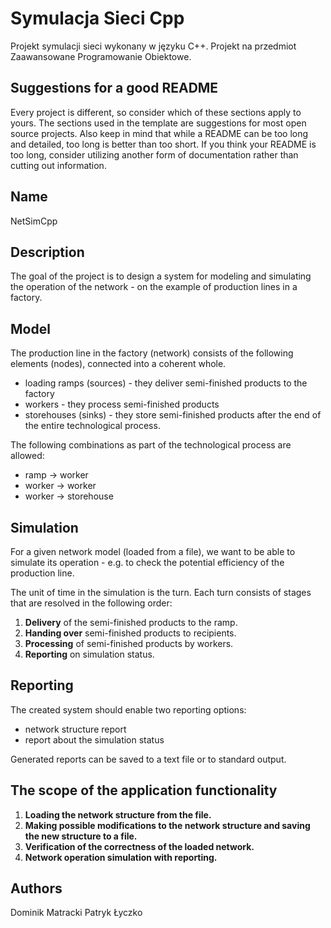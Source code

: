 # Symulacja Sieci Cpp

Projekt symulacji sieci wykonany w języku C++. Projekt na przedmiot Zaawansowane Programowanie Obiektowe.

## Suggestions for a good README
Every project is different, so consider which of these sections apply to yours. The sections used in the template are suggestions for most open source projects. Also keep in mind that while a README can be too long and detailed, too long is better than too short. If you think your README is too long, consider utilizing another form of documentation rather than cutting out information.

## Name

NetSimCpp

## Description

The goal of the project is to design a system for modeling and simulating the operation of the network - on the example of production lines in a factory.

## Model

The production line in the factory (network) consists of the following elements (nodes), connected into a coherent whole.

- loading ramps (sources) - they deliver semi-finished products to the factory
- workers - they process semi-finished products
- storehouses (sinks) - they store semi-finished products after the end of the entire technological process.

The following combinations as part of the technological process are allowed:

- ramp -> worker
- worker -> worker
- worker -> storehouse

## Simulation

For a given network model (loaded from a file), we want to be able to simulate its operation - e.g. to check the potential efficiency of the production line.

The unit of time in the simulation is the turn. Each turn consists of stages that are resolved in the following order:

1. **Delivery** of the semi-finished products to the ramp.
2. **Handing over** semi-finished products to recipients.
3. **Processing** of semi-finished products by workers.
4. **Reporting** on simulation status.


## Reporting

The created system should enable two reporting options:

- network structure report
- report about the simulation status

Generated reports can be saved to a text file or to standard output.

## The scope of the application functionality

1. **Loading the network structure from the file.**
2. **Making possible modifications to the network structure and saving the new structure to a file.**
3. **Verification of the correctness of the loaded network.**
4. **Network operation simulation with reporting.**


## Authors
Dominik Matracki
Patryk Łyczko
